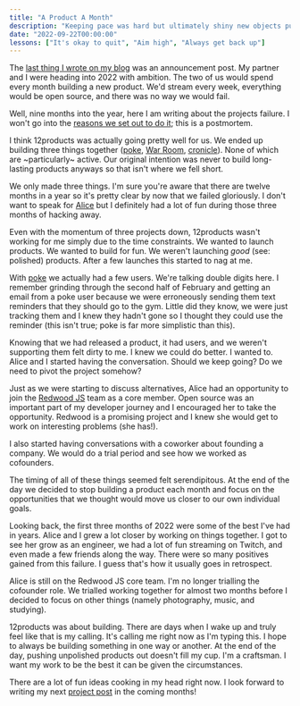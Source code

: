 ```yaml
---
title: "A Product A Month"
description: "Keeping pace was hard but ultimately shiny new objects pulled us away."
date: "2022-09-22T00:00:00"
lessons: ["It's okay to quit", "Aim high", "Always get back up"]
---
```


The [last thing I wrote on my blog](/words/12-products-12-months) was an announcement post. My partner and I were heading into 2022 with ambition. The two of us would spend every month building a new product. We'd stream every week, everything would be open source, and there was no way we would fail.

Well, nine months into the year, here I am writing about the projects failure. I won't go into the [reasons we set out to do it](https://anthonymorris.dev/words/12-products-12-months#why); this is a postmortem.

I think 12products was actually going pretty well for us. We ended up building three things together ([poke](/projects/poke), [War Room](/projects/war-room), [cronicle](https://github.com/amorriscode/cronicle)). None of which are ~particularly~ active. Our original intention was never to build long-lasting products anyways so that isn't where we fell short.

We only made three things. I'm sure you're aware that there are twelve months in a year so it's pretty clear by now that we failed gloriously. I don't want to speak for [Alice](https://alicezhao.com/) but I definitely had a lot of fun during those three months of hacking away.

Even with the momentum of three projects down, 12products wasn't working for me simply due to the time constraints. We wanted to launch products. We wanted to build for fun. We weren't launching _good_ (see: polished) products. After a few launches this started to nag at me.

With [poke](/projects/poke) we actually had a few users. We're talking double digits here. I remember grinding through the second half of February and getting an email from a poke user because we were erroneously sending them text reminders that they should go to the gym. Little did they know, we were just tracking them and I knew they hadn't gone so I thought they could use the reminder (this isn't true; poke is far more simplistic than this).

Knowing that we had released a product, it had users, and we weren't supporting them felt dirty to me. I knew we could do better. I wanted to. Alice and I started having the conversation. Should we keep going? Do we need to pivot the project somehow?

Just as we were starting to discuss alternatives, Alice had an opportunity to join the [Redwood JS](https://redwoodjs.com/) team as a core member. Open source was an important part of my developer journey and I encouraged her to take the opportunity. Redwood is a promising project and I knew she would get to work on interesting problems (she has!).

I also started having conversations with a coworker about founding a company. We would do a trial period and see how we worked as cofounders.

The timing of all of these things seemed felt serendipitous. At the end of the day we decided to stop building a product each month and focus on the opportunities that we thought would move us closer to our own individual goals.

Looking back, the first three months of 2022 were some of the best I've had in years. Alice and I grew a lot closer by working on things together. I got to see her grow as an engineer, we had a lot of fun streaming on Twitch, and even made a few friends along the way. There were so many positives gained from this failure. I guess that's how it usually goes in retrospect.

Alice is still on the Redwood JS core team. I'm no longer trialling the cofounder role. We trialled working together for almost two months before I decided to focus on other things (namely photography, music, and studying).

12products was about building. There are days when I wake up and truly feel like that is my calling. It's calling me right now as I'm typing this. I hope to always be building something in one way or another. At the end of the day, pushing unpolished products out doesn't fill my cup. I'm a craftsman. I want my work to be the best it can be given the circumstances.

There are a lot of fun ideas cooking in my head right now. I look forward to writing my next [project post](/projects) in the coming months!
